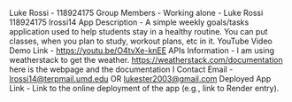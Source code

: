 Luke Rossi - 118924175 
Group Members - Working alone - Luke Rossi 118924175 lrossi14
App Description - A simple weekly goals/tasks application used to help students stay in a healthy routine. You can put classes, when you plan to study, workout plans, etc in it.
YouTube Video Demo Link - https://youtu.be/O4tvXe-knEE 
APIs Information - I am using weatherstack to get the weather. https://weatherstack.com/documentation here is the webpage and the documentation I
Contact Email - lrossi14@terpmail.umd.edu OR lukester2003@gmail.com 
Deployed App Link - Link to the online deployment of the app (e.g., link to Render entry).